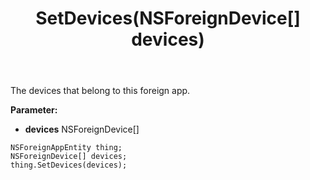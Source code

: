 ﻿---
uid: crmscript_ref_NSForeignAppEntity_SetDevices
title: SetDevices(NSForeignDevice[] devices)
intellisense: NSForeignAppEntity.SetDevices
keywords: NSForeignAppEntity, GetDevices
so.topic: reference
---

The devices that belong to this foreign app.

**Parameter:** 
 - **devices** NSForeignDevice[]

```crmscript
NSForeignAppEntity thing;
NSForeignDevice[] devices;
thing.SetDevices(devices);
```

